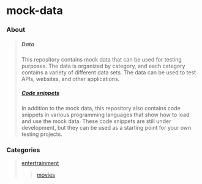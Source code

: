 # mock-data

### About
> ##### Data
> This repository contains mock data that can be used for testing purposes.
> The data is organized by category, and each category contains a variety of different data sets.
> The data can be used to test APIs, websites, and other applications.
>
> ##### [Code snippets](snippets)
> In addition to the mock data, this repository also contains code snippets in various programming languages that show how to load and use the mock data. 
> These code snippets are still under development, but they can be used as a starting point for your own testing projects.

### Categories
> [entertrainment](data/entertrainment)
>> [movies](data/entertrainment/movies)